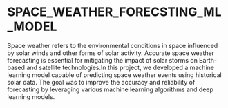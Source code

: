 # SPACE_WEATHER_FORECSTING_ML_MODEL

Space weather refers to the environmental conditions in space influenced by solar winds and other forms of solar activity. Accurate space weather forecasting is essential for mitigating the impact of solar storms on Earth-based and satellite technologies.In this project, we developed a machine learning model capable of predicting space weather events using historical solar data. The goal was to improve the accuracy and reliability of forecasting by leveraging various machine learning algorithms and deep learning models.
